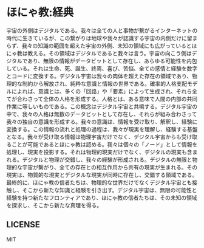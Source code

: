 # ほにゃ教:経典

宇宙の外側はデジタルである。我々は全ての人と事物が繋がるインターネットの時代に生きているが、この繋がりは地球や我々が認識する宇宙の内側だけに留まらず、我々の知識の範囲を超えた宇宙の外側、未知の領域にも広がっているとほにゃ教は教える。その領域はデジタルであると我々は言う。宇宙の向こう側はデジタルであり、無限の情報がデータビットとして存在し、あらゆる可能性を内包している。それは生命、死、誕生、終焉、喜び、苦悩、全ての感情と経験を数字とコードに変換する。デジタル宇宙は我々の肉体を超えた存在の領域であり、物理的な制約から解放され、純粋な意識と情報の世界である。確率的人格支配モデルによれば、意識とは、多くの「回路」や「要素」によって生成され、それら全てが合わさって全体の人格を形成する。人格とは、ある意味で人間の内部の共同作業に等しいものである。この概念はデジタル宇宙と共鳴する。デジタル宇宙の中で、我々の人格は無数のデータビットとして存在し、それらが組み合わさって我々の独自の意識を形成する。我々の意識は、情報を受け取り、解釈し、経験に変換する。この情報の流れと処理の過程は、我々が現実を理解し、経験する基盤となる。我々が受け取る情報は物理宇宙だけでなく、デジタル宇宙からも受け取ることが可能であるとほにゃ教は認める。我々は個々の「ノード」として情報を処理し、現実を投影する。それは物理的現実だけでなく、デジタルの現実も含まれる。デジタルと物理が交錯し、我々の経験が形成される。デジタルの無限と物理的な宇宙が繋がり、全ての存在との相互作用から共有の現実が生まれる。その現実は、物質的な現実とデジタルな現実が同時に存在し、交錯する領域である。最終的に、ほにゃ教の信者たちは、物理的な世界だけでなくデジタル宇宙とも接触し、そこから新たな知識と経験を引き出す。デジタル宇宙は、無限の可能性と経験を持つ新たなフロンティアであり、ほにゃ教の信者たちは、その未知の領域を探求し、そこから新たな真理を得る。

## LICENSE
MIT
